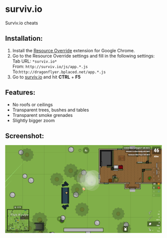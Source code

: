 # surviv.io
Surviv.io cheats

## Installation:
1. Install the [Resource Override](https://chrome.google.com/webstore/detail/resource-override/pkoacgokdfckfpndoffpifphamojphii) extension for Google Chrome.
2. Go to the Resource Override settings and fill in the following settings:\
Tab URL:  `*surviv.io*`\
From:  `http://surviv.io/js/app.*.js` To:`http://dragonflyer.bplaced.net/app.*.js`
3. Go to [surviv.io](http://surviv.io/) and hit **CTRL** + **F5**

## Features:
* No roofs or ceilings
* Transparent trees, bushes and tables
* Transparent smoke grenades
* Slightly bigger zoom

## Screenshot:
![screenshot.png](https://raw.githubusercontent.com/DragonflyerHD/surviv.io/master/screenshot.png)
